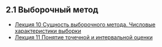 ## 2.1 Выборочный метод

* [Лекция 10  Сущность выборочного метода. Числовые характеристики выборки](lection10.md)
* [Лекция 11  Понятие точечной и интервальной оценки](lection11.md)